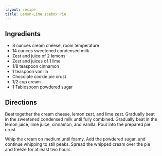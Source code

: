 ```yaml
---
layout: recipe
title: Lemon-Lime Icebox Pie
---
```


## Ingredients

* 8 ounces cream cheese, room temperature
* 14 ounces sweetened condensed milk
* Zest and juice of 2 lemons
* Zest and juices of 1 lime
* 1/8 teaspoon cinnamon
* 1 teaspoon vanilla
* Chocolate cookie pie crust
* 1/2 cup cream
* 1 Tablespoon powdered sugar

## Directions

Beat together the cream cheese, lemon zest, and lime zest. Gradually beat in the sweetened condensed milk until fully combined. Gradually beat in the lemon juice, lime juice, cinnamon, and vanilla. Pour into the prepared pie crust.

Whip the cream on medium until foamy. Add the powdered sugar, and continue whipping to still peaks. Spread the whipped cream over the pie and freeze for at least two hours.